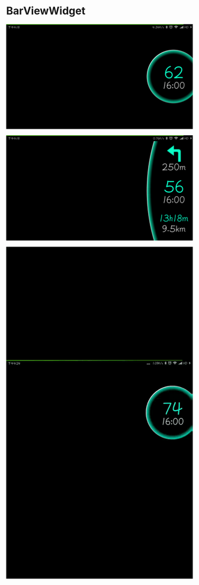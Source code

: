 # BarViewWidget

![圆形形态](pic/circle_demo.png)

![弧形形态](pic/arc_demo.png)

![动画形态](pic/anim_demo.gif)